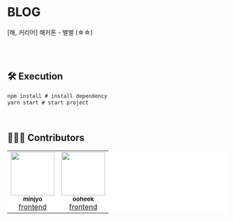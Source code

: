 # BLOG
[해, 커리어] 해커톤 - 별별 (☆☆) 

<br/>
<br/>

## 🛠 Execution
```javascript
npm install # install dependency 
yarn start # start project
```
<br/>

## 👩🏻‍💻 Contributors

<table style="border-collapse: collapse; border: none;" bgcolor="ffffff">
  <tr style="border: none;" align="center">
    <td style="border: none;" align="center"><a href="https://github.com/minjyo"><img src="https://avatars.githubusercontent.com/u/24283401?v=4" width="100px;" alt=""/><br /><sub><b>minjyo</b></sub></a><br /><a href="https://github.com/minjyo/starstar/people/minjyo" title="Code">frontend</a></td>
    <td style="border: none;" align="center"><a href="https://github.com/ooheek"><img src="https://avatars.githubusercontent.com/u/24283401?v=4" width="100px;" alt=""/><br /><sub><b>ooheek</b></sub></a><br /><a href="https://github.com/minjyo/starstar/people/ooheek" title="Code">frontend</a></td>
  </tr>
</table>
